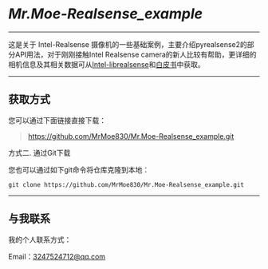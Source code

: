 # **_Mr.Moe-Realsense_example_**
  
-----

这是关于 Intel-Realsense 摄像机的一些基础案例，主要介绍pyrealsense2的部分API用法，对于刚刚接触Intel Realsense camera的新人比较有帮助，更详细的相机信息及其相关数据可从[Intel-librealsense](https://github.com/IntelRealSense/librealsense)和[白皮书](https://dev.intelrealsense.com/docs/whitepapers)中获取。

---------

## 获取方式

[^1]: 直接下载

您可以通过下面链接直接下载：
      

> https://github.com/MrMoe830/Mr.Moe-Realsense_example.git



方式二. 通过Git下载
  
您也可以通过如下git命令将仓库克隆到本地：

```
git clone https://github.com/MrMoe830/Mr.Moe-Realsense_example.git
```

---------

## 与我联系

我的个人联系方式：

Email：3247524712@qq.com
